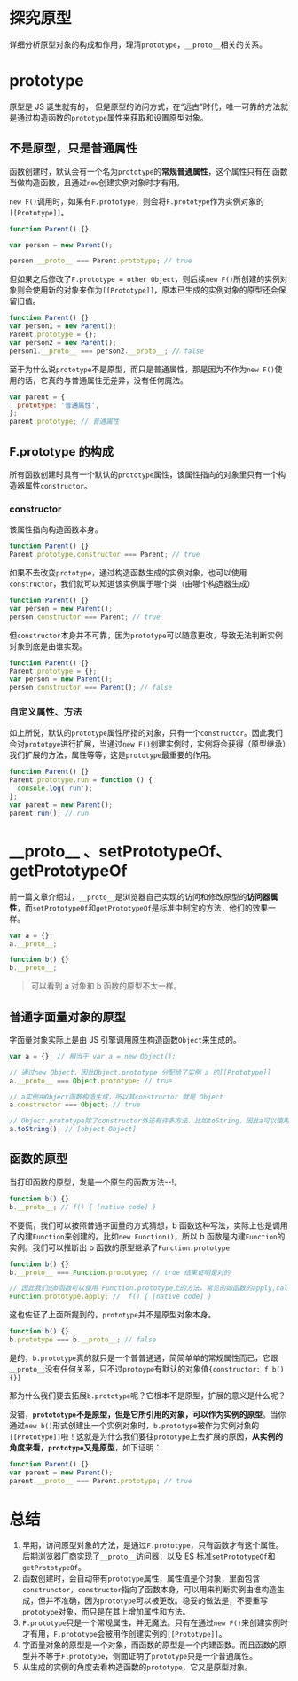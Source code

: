 # 探究原型

详细分析原型对象的构成和作用，理清`prototype`，`__proto__`相关的关系。

# prototype

原型是 JS 诞生就有的， 但是原型的访问方式，在“远古”时代，唯一可靠的方法就是通过构造函数的`prototype`属性来获取和设置原型对象。

## 不是原型，只是普通属性

函数创建时，默认会有一个名为`prototype`的**常规普通属性**，这个属性只有在 函数当做构造函数，且通过`new`创建实例对象时才有用。

`new F()`调用时，如果有`F.prototype`，则会将`F.prototype`作为实例对象的`[[Prototype]]`。

```js
function Parent() {}

var person = new Parent();

person.__proto__ === Parent.prototype; // true
```

但如果之后修改了`F.prototype = other Object`，则后续`new F()`所创建的实例对象则会使用新的对象来作为`[[Prototype]]`，原本已生成的实例对象的原型还会保留旧值。

```js
function Parent() {}
var person1 = new Parent();
Parent.prototype = {};
var person2 = new Parent();
person1.__proto__ === person2.__proto__; // false
```

至于为什么说`prototype`不是原型，而只是普通属性，那是因为不作为`new F()`使用的话，它真的与普通属性无差异，没有任何魔法。

```js
var parent = {
  prototype: '普通属性',
};
parent.prototype; // 普通属性
```

## F.prototype 的构成

所有函数创建时具有一个默认的`prototype`属性，该属性指向的对象里只有一个构造器属性`constructor`。

### constructor

该属性指向构造函数本身。

```js
function Parent() {}
Parent.prototype.constructor === Parent; // true
```

如果不去改变`prototype`，通过构造函数生成的实例对象，也可以使用`constructor`，我们就可以知道该实例属于哪个类（由哪个构造器生成）

```js
function Parent() {}
var person = new Parent();
person.constructor === Parent; // true
```

但`constructor`本身并不可靠，因为`prototype`可以随意更改，导致无法判断实例对象到底是由谁实现。

```js
function Parent() {}
Parent.prototype = {};
var person = new Parent();
person.constructor === Parent(); // false
```

### 自定义属性、方法

如上所说，默认的`prototype`属性所指的对象，只有一个`constructor`。因此我们会对`prototpye`进行扩展，当通过`new F()`创建实例时，实例将会获得（原型继承）我们扩展的方法，属性等等，这是`prototype`最重要的作用。

```js
function Parent() {}
Parent.prototype.run = function () {
  console.log('run');
};
var parent = new Parent();
parent.run(); // run
```

# \_\_proto\_\_ 、setPrototypeOf、getPrototypeOf

前一篇文章介绍过，`__proto__`是浏览器自己实现的访问和修改原型的**访问器属性**，而`setPrototypeOf`和`getPrototypeOf`是标准中制定的方法，他们的效果一样。

```js
var a = {};
a.__proto__;

function b() {}
b.__proto__;
```

> 可以看到 a 对象和 b 函数的原型不太一样。

## 普通字面量对象的原型

字面量对象实际上是由 JS 引擎调用原生构造函数`Object`来生成的。

```js
var a = {}; // 相当于 var a = new Object();

// 通过new Object，因此Object.prototype 分配给了实例 a 的[[Prototype]]
a.__proto__ === Object.prototype; // true

// a实例由Object函数构造生成，所以其constructor 就是 Object
a.constructor === Object; // true

// Object.prototype除了constructor外还有许多方法，比如toString，因此a可以使用这些方法（a上不存在，顺着原型查找）
a.toString(); // [object Object]
```

## 函数的原型

当打印函数的原型，发是一个原生的函数方法--!。

```js
function b() {}
b.__proto__; // f() { [native code] }
```

不要慌，我们可以按照普通字面量的方式猜想，b 函数这种写法，实际上也是调用了内建`Function`来创建的。比如`new Function()`，所以 b 函数是内建`Function`的实例。我们可以推断出 b 函数的原型继承了`Function.prototype`

```js
function b() {}
b.__proto__ === Function.prototype; // true 结果证明是对的

// 因此我们的b函数可以使用 Function.prototype上的方法，常见的如函数的apply,call,bind等等。
Function.prototype.apply; //  f() { [native code] }
```

这也佐证了上面所提到的，`prototype`并不是原型对象本身。

```js
function b() {}
b.prototype === b.__proto__; // false
```

是的，`b.prototype`真的就只是一个普普通通，简简单单的常规属性而已，它跟`__proto__`没有任何关系，只不过`protoype`有默认的对象值`{constructor: f b() {}}`

那为什么我们要去拓展`b.prototype`呢？它根本不是原型，扩展的意义是什么呢？

没错，**`protototype`不是原型，但是它所引用的对象，可以作为实例的原型**。当你通过`new b()`形式创建出一个实例对象时，`b.prototype`被作为实例对象的`[[Prototype]]`啦！这就是为什么我们要往`prototype`上去扩展的原因，**从实例的角度来看，`prototype`又是原型**，如下证明：

```js
function Parent() {}
var parent = new Parent();
parent.__proto__ === Parent.prototype; // true
```

# 总结

1. 早期，访问原型对象的方法，是通过`F.prototype`，只有函数才有这个属性。后期浏览器厂商实现了`__proto__`访问器，以及 ES 标准`setPrototypeOf`和`getPrototypeOf`。
2. 函数创建时，会自动带有`prototype`属性，属性值是个对象，里面包含`construnctor`，`constructor`指向了函数本身，可以用来判断实例由谁构造生成，但并不准确，因为`prototype`可以被更改。稳妥的做法是，不要重写`prototype`对象，而只是在其上增加属性和方法。
3. `F.prototype`只是一个常规属性，并无魔法。只有在通过`new F()`来创建实例时才有用，`F.prototype`会被用作创建实例的`[[Prototype]]`。
4. 字面量对象的原型是一个对象，而函数的原型是一个内建函数。而且函数的原型并不等于`F.prototype`，侧面证明了`prototype`只是一个普通属性。
5. 从生成的实例的角度去看构造函数的`prototype`，它又是原型对象。
